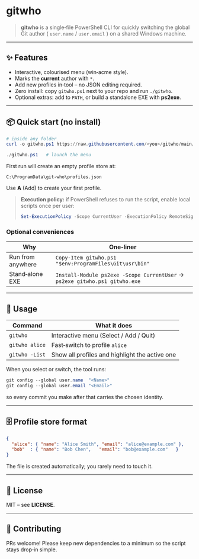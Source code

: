 # gitwho

> **gitwho** is a single‑file PowerShell CLI for quickly switching the global Git author ( `user.name` / `user.email` ) on a shared Windows machine.

---

## ✨ Features

* Interactive, colourised menu (win‑acme style).
* Marks the **current** author with `*`.
* Add new profiles in‑tool – no JSON editing required.
* Zero install: copy `gitwho.ps1` next to your repo and run `./gitwho`.
* Optional extras: add to `PATH`, or build a standalone EXE with **ps2exe**.

---

## 📦 Quick start (no install)

```powershell
# inside any folder
curl -o gitwho.ps1 https://raw.githubusercontent.com/<you>/gitwho/main/gitwho.ps1

./gitwho.ps1   # launch the menu
```

First run will create an empty profile store at:

```
C:\ProgramData\git-who\profiles.json
```

Use **A** (Add) to create your first profile.

> **Execution policy:** if PowerShell refuses to run the script, enable local scripts once per user:
>
> ```powershell
> Set-ExecutionPolicy -Scope CurrentUser -ExecutionPolicy RemoteSigned
> ```

### Optional conveniences

| Why | One‑liner |
|-----|-----------|
| Run from anywhere | `Copy-Item gitwho.ps1 "$env:ProgramFiles\Git\usr\bin"` |
| Stand‑alone EXE   | `Install‑Module ps2exe -Scope CurrentUser`  → `ps2exe gitwho.ps1 gitwho.exe` |

---

## 🚀 Usage

| Command | What it does |
|---------|--------------|
| `gitwho` | Interactive menu (Select / Add / Quit) |
| `gitwho alice` | Fast‑switch to profile `alice` |
| `gitwho -List` | Show all profiles and highlight the active one |

When you select or switch, the tool runs:

```powershell
git config --global user.name  "<Name>"
git config --global user.email "<Email>"
```

so every commit you make after that carries the chosen identity.

---

## 🗄 Profile store format

```json
{
  "alice": { "name": "Alice Smith", "email": "alice@example.com" },
  "bob"  : { "name": "Bob Chen",   "email": "bob@example.com"   }
}
```

The file is created automatically; you rarely need to touch it.

---

## 📝 License

MIT – see **LICENSE**.

---

## 🤝 Contributing

PRs welcome! Please keep new dependencies to a minimum so the script stays drop‑in simple.
